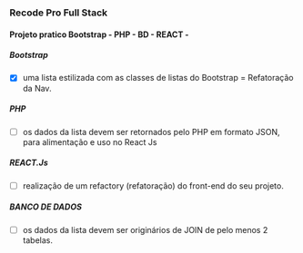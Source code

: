 ### Recode Pro Full Stack

#### Projeto pratico Bootstrap - PHP - BD - REACT - 



 ##### Bootstrap
- [X] uma lista estilizada com as classes de listas do Bootstrap = Refatoração da Nav. 
 

 ##### PHP
- [ ] os dados da lista devem ser retornados pelo PHP em formato JSON, para alimentação e uso no React Js


 ##### REACT.Js
- [ ] realização de um refactory (refatoração) do front-end do seu projeto.


 ##### BANCO DE DADOS
- [ ] os dados da lista devem ser originários de JOIN de pelo menos 2 tabelas.










     



